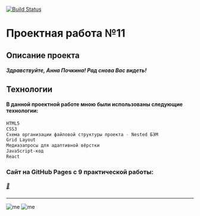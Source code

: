 [![Build Status](https://i.imgur.com/jpIZtTM.png)](https://praktikum.yandex.ru/profile/web/)
# Проектная работа №11
## Описание проекта

##### Здравствуйте, Анна Почкина! Рад снова Вас видеть!

## Технологии
#### В данной проектной работе мною были использованы следующие технологии:
```sh
HTML5
CSS3
Схема организации файловой структуры проекта - Nested БЭМ
Grid Layout
Медиазапросы для адаптивной вёрстки
JavaScript-код
React
```

### Сайт на GitHub Pages с 9 практической работы:
##### [🥺](https://m3rcyk1ng.github.io/mesto)
______________________
![me](https://img.shields.io/badge/-©%202021.-blue) ![me](https://img.shields.io/badge/-Vova%20Gridnev-blue)
